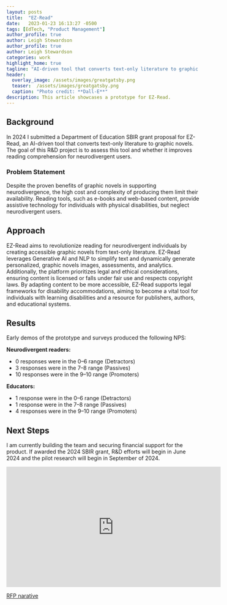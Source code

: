 ```yaml
---
layout: posts
title:  "EZ-Read"
date:   2023-01-23 16:13:27 -0500
tags: [EdTech, "Product Management"]
author_profile: true
author: Leigh Stewardson
author_profile: true
author: Leigh Stewardson
categories: work
highlight_home: true
tagline: "AI-driven tool that converts text-only literature to graphic novels"
header:
  overlay_image: /assets/images/greatgatsby.png
  teaser:  /assets/images/greatgatsby.png
  caption: "Photo credit: **Dall-E**"
description: This article showcases a prototype for EZ-Read.
---
```


## Background
In 2024 I submitted a Department of Education SBIR grant proposal for EZ-Read, an AI-driven tool that converts text-only literature to graphic novels. The goal of this R&D project is to assess this tool and whether it improves reading comprehension for neurodivergent users.

### Problem Statement
Despite the proven benefits of graphic novels in supporting neurodivergence, the high cost and complexity of producing them limit their availability. Reading tools, such as e-books and web-based content, provide assistive technology for individuals with physical disabilities, but neglect neurodivergent users.

## Approach
EZ-Read aims to revolutionize reading for neurodivergent individuals by creating accessible graphic novels from text-only literature. EZ-Read leverages Generative AI and NLP to simplify text and dynamically generate personalized, graphic novels images, assessments, and analytics. Additionally, the platform prioritizes legal and ethical considerations, ensuring content is licensed or falls under fair use and respects copyright laws. By adapting content to be more accessible, EZ-Read supports legal frameworks for disability accommodations, aiming to become a vital tool for individuals with learning disabilities and a resource for publishers, authors, and educational systems.

## Results
Early demos of the prototype and surveys produced the following NPS:

**Neurodivergent readers:**
- 0 responses were in the 0–6 range (Detractors)
- 3 responses were in the 7–8 range (Passives)
- 10 responses were in the 9–10 range (Promoters)

**Educators:**
- 1 response were in the 0–6 range (Detractors)
- 1 response were in the 7–8 range (Passives)
- 4 responses were in the 9–10 range (Promoters)

## Next Steps
I am currently building the team and securing financial support for the product. If awarded the 2024 SBIR grant, R&D efforts will begin in June 2024 and the pilot research will begin in September of 2024.



<iframe width="560" height="315" src="https://www.youtube.com/embed/l8yRzoVEfgo?si=wZLQ2Lft3OQTBF2G" title="YouTube video player" frameborder="0" allow="accelerometer; autoplay; clipboard-write; encrypted-media; gyroscope; picture-in-picture; web-share" allowfullscreen></iframe>

[RFP narative](/assets/images/Aufero.PhaseIA.EZRead_narative.pdf)
